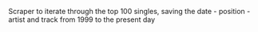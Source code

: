 Scraper to iterate through the top 100 singles, saving the date - position - artist and track from 1999 to the present day
